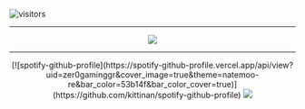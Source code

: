 ![visitors](https://visitor-badge.glitch.me/badge?page_id=page.id&left_color=green&right_color=red)

---

<p align="center">
  <img src="https://github-readme-stats.vercel.app/api?username=KingHector&show_icons=true&theme=dracula" />
</p>

---

<p align="center">
  [![spotify-github-profile](https://spotify-github-profile.vercel.app/api/view?uid=zer0gaminggr&cover_image=true&theme=natemoo-re&bar_color=53b14f&bar_color_cover=true)](https://github.com/kittinan/spotify-github-profile)
  <img src="https://i.imgur.com/Aa8mB8H.gif" />
</p>
